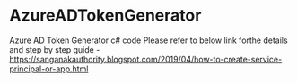 # AzureADTokenGenerator
Azure AD Token Generator c# code
Please refer to below link forthe details and step by step guide - https://sanganakauthority.blogspot.com/2019/04/how-to-create-service-principal-or-app.html
